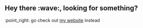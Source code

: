 <h2>Hey there :wave:, looking for something?</h2>
<p>:point_right: go check out <a href="https://clenemt.dev">my website</a> instead</p>
